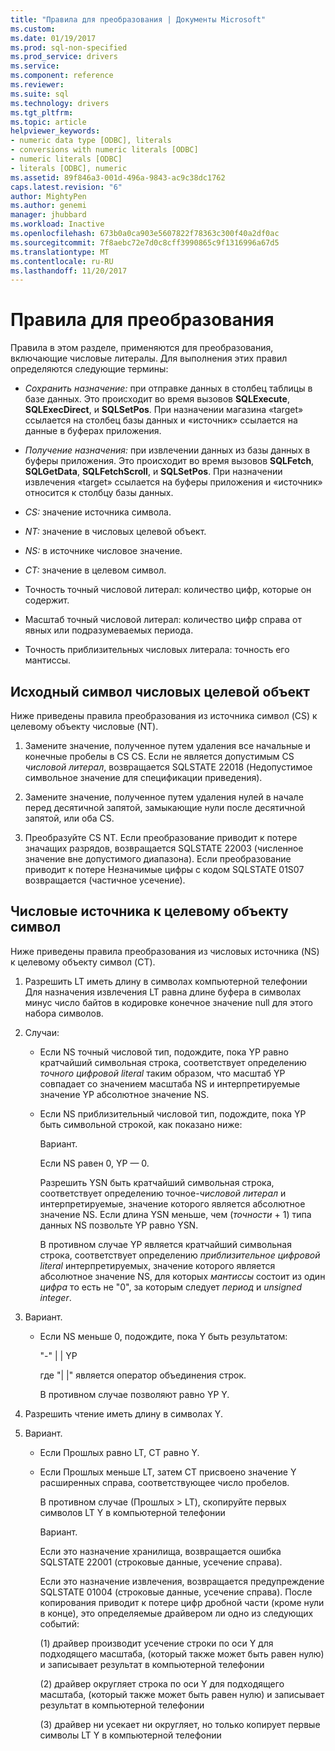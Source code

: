 ```yaml
---
title: "Правила для преобразования | Документы Microsoft"
ms.custom: 
ms.date: 01/19/2017
ms.prod: sql-non-specified
ms.prod_service: drivers
ms.service: 
ms.component: reference
ms.reviewer: 
ms.suite: sql
ms.technology: drivers
ms.tgt_pltfrm: 
ms.topic: article
helpviewer_keywords:
- numeric data type [ODBC], literals
- conversions with numeric literals [ODBC]
- numeric literals [ODBC]
- literals [ODBC], numeric
ms.assetid: 89f846a3-001d-496a-9843-ac9c38dc1762
caps.latest.revision: "6"
author: MightyPen
ms.author: genemi
manager: jhubbard
ms.workload: Inactive
ms.openlocfilehash: 673b0a0ca903e5607822f78363c300f40a2df0ac
ms.sourcegitcommit: 7f8aebc72e7d0c8cff3990865c9f1316996a67d5
ms.translationtype: MT
ms.contentlocale: ru-RU
ms.lasthandoff: 11/20/2017
---
```

# <a name="rules-for-conversions"></a>Правила для преобразования
Правила в этом разделе, применяются для преобразования, включающие числовые литералы. Для выполнения этих правил определяются следующие термины:  
  
-   *Сохранить назначение:* при отправке данных в столбец таблицы в базе данных. Это происходит во время вызовов **SQLExecute**, **SQLExecDirect**, и **SQLSetPos**. При назначении магазина «target» ссылается на столбец базы данных и «источник» ссылается на данные в буферах приложения.  
  
-   *Получение назначения:* при извлечении данных из базы данных в буферы приложения. Это происходит во время вызовов **SQLFetch**, **SQLGetData**, **SQLFetchScroll**, и **SQLSetPos**. При назначении извлечения «target» ссылается на буферы приложения и «источник» относится к столбцу базы данных.  
  
-   *CS:* значение источника символа.  
  
-   *NT:* значение в числовых целевой объект.  
  
-   *NS:* в источнике числовое значение.  
  
-   *CT:* значение в целевом символ.  
  
-   Точность точный числовой литерал: количество цифр, которые он содержит.  
  
-   Масштаб точный числовой литерал: количество цифр справа от явных или подразумеваемых периода.  
  
-   Точность приблизительных числовых литерала: точность его мантиссы.  
  
## <a name="character-source-to-numeric-target"></a>Исходный символ числовых целевой объект  
 Ниже приведены правила преобразования из источника символ (CS) к целевому объекту числовые (NT).  
  
1.  Замените значение, полученное путем удаления все начальные и конечные пробелы в CS CS. Если не является допустимым CS *числовой литерал*, возвращается SQLSTATE 22018 (Недопустимое символьное значение для спецификации приведения).  
  
2.  Замените значение, полученное путем удаления нулей в начале перед десятичной запятой, замыкающие нули после десятичной запятой, или оба CS.  
  
3.  Преобразуйте CS NT. Если преобразование приводит к потере значащих разрядов, возвращается SQLSTATE 22003 (численное значение вне допустимого диапазона). Если преобразование приводит к потере Незначимые цифры с кодом SQLSTATE 01S07 возвращается (частичное усечение).  
  
## <a name="numeric-source-to-character-target"></a>Числовые источника к целевому объекту символ  
 Ниже приведены правила преобразования из числовых источника (NS) к целевому объекту символ (CT).  
  
1.  Разрешить LT иметь длину в символах компьютерной телефонии Для назначения извлечения LT равна длине буфера в символах минус число байтов в кодировке конечное значение null для этого набора символов.  
  
2.  Случаи:  
  
    -   Если NS точный числовой тип, подождите, пока YP равно кратчайший символьная строка, соответствует определению *точного цифровой literal* таким образом, что масштаб YP совпадает со значением масштаба NS и интерпретируемые значение YP абсолютное значение NS.  
  
    -   Если NS приблизительный числовой тип, подождите, пока YP быть символьной строкой, как показано ниже:  
  
         Вариант.  
  
         Если NS равен 0, YP — 0.  
  
         Разрешить YSN быть кратчайший символьная строка, соответствует определению точное-*числовой литерал* и интерпретируемые, значение которого является абсолютное значение NS. Если длина YSN меньше, чем (*точности* + 1) типа данных NS позвольте YP равно YSN.  
  
         В противном случае YP является кратчайший символьная строка, соответствует определению *приблизительное цифровой literal* интерпретируемых, значение которого является абсолютное значение NS, для которых *мантиссы* состоит из один *цифра* то есть не "0", за которым следует *период* и *unsigned integer*.  
  
3.  Вариант.  
  
    -   Если NS меньше 0, подождите, пока Y быть результатом:  
  
         "-" &#124; &#124; YP  
  
         где "&#124; &#124;" является оператор объединения строк.  
  
         В противном случае позволяют равно YP Y.  
  
4.  Разрешить чтение иметь длину в символах Y.  
  
5.  Вариант.  
  
    -   Если Прошлых равно LT, CT равно Y.  
  
    -   Если Прошлых меньше LT, затем CT присвоено значение Y расширенных справа, соответствующее число пробелов.  
  
         В противном случае (Прошлых > LT), скопируйте первых символов LT Y в компьютерной телефонии  
  
         Вариант.  
  
         Если это назначение хранилища, возвращается ошибка SQLSTATE 22001 (строковые данные, усечение справа).  
  
         Если это назначение извлечения, возвращается предупреждение SQLSTATE 01004 (строковые данные, усечение справа). После копирования приводит к потере цифр дробной части (кроме нули в конце), это определяемые драйвером ли одно из следующих событий:  
  
         (1) драйвер производит усечение строки по оси Y для подходящего масштаба, (который также может быть равен нулю) и записывает результат в компьютерной телефонии  
  
         (2) драйвер округляет строка по оси Y для подходящего масштаба, (который также может быть равен нулю) и записывает результат в компьютерной телефонии  
  
         (3) драйвер ни усекает ни округляет, но только копирует первые символы LT Y в компьютерной телефонии
